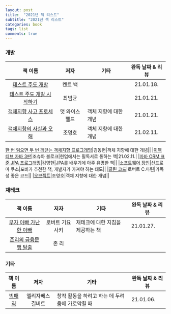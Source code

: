 ```yaml
---
layout: post
title:  "2021년 책 리스트"
subtitle: "2021년 책 리스트"
categories: book
tags: list
comments: true
---
```

### 개발

|책 이름|저자|기타|완독 날짜 & 리뷰|
|:-----:|:---:|---|:---:|
|[테스트 주도 개발](http://www.yes24.com/Product/Goods/12246033)|켄트 백||21.01.18.|
|[테스트 주도 개발 시작하기](http://www.yes24.com/Product/Goods/89145195)|최범균||21.01.21.|
|[객체지향 사고 프로세스](http://m.yes24.com/Goods/Detail/90688759)|맷 와이스펠드|객체 지향에 대한 개념|21.01.21.|
[객체지향의 사실과 오해](http://www.yes24.com/Product/Goods/18249021?OzSrank=1)|조영호|객체 지향에 대한 개념|21.02.11.|

[한 번 읽으면 두 번 깨닫는 객체지향 프로그래밍](https://kyobobook.co.kr/product/detailViewKor.laf?ejkGb=KOR&mallGb=KOR&barcode=9791157831357&orderClick=LAH&Kc=)|김동헌|객체 지향에 대한 개념||
|[이펙티브 자바 3판](http://www.yes24.com/Product/Goods/65551284)|조슈아 블로크|현업에서는 필독서로 통하는 책|21.02.11.|
|[자바 ORM 표준 JPA 프로그래밍](http://www.yes24.com/Product/Goods/19040233)|김영한|JPA를 배우기에 아주 유명한 책||
|[소프트웨어 장인](http://www.yes24.com/Product/Goods/20461940)|산드로 마 쿠소|포비가 추천한 책, 개발자가 가져야 하는 태도||
|[클린 코드](http://www.yes24.com/Product/Goods/11681152)|로버트 C.마틴|가독성 좋은 코드||
|[오브젝트](http://www.yes24.com/Product/Goods/74219491)|조영호|객체 지향에 대한 개념||

### 재테크
|책 이름|저자|기타|완독 날짜 & 리뷰|
|:-----:|:---:|---|---|
|[부자 아빠 가난한 아빠](http://www.yes24.com/Product/Goods/58774995)|로버트 기요사키|재테크에 대한 지침을 제공하는 책|21.01.27.|
|[존리의 금융문맹 탈출](http://www.yes24.com/Product/Goods/93317297)|존 리|

### 기타

|책 이름|저자|기타|완독 날짜 & 리뷰|
|:-----:|:---:|---|---|
|[빅매직](http://www.yes24.com/Product/Goods/57884826)|엘리자베스 길버트|창작 활동을 하려고 하는 데 두려움에 가로막힐 때|21.01.06.|
